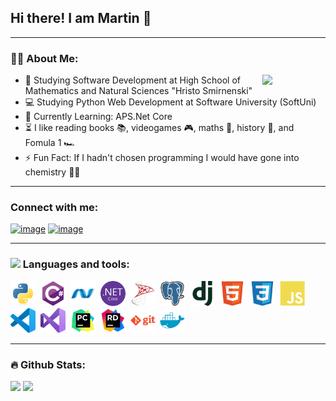 ## Hi there! I am Martin 👋

---

### :man_technologist: About Me:

<img src="https://imgur.com/x31Nhga.gif" width="20%" align="right">

-   :open_book: Studying Software Development at High School of Mathematics and Natural Sciences "Hristo Smirnenski"
-   :computer: Studying Python Web Development at Software University (SoftUni)
-   :seedling: Currently Learning: APS.Net Core
-   :hourglass_flowing_sand: I like reading books :books:, videogames :video_game:, maths :triangular_ruler:, history :scroll:, and Fomula 1 :racing_car:
-   :zap: Fun Fact: If I hadn't chosen programming I would have gone into chemistry :scientist:

---

### Connect with me:

[![image](https://img.shields.io/badge/Gmail-D14836?style=for-the-badge&logo=gmail&logoColor=white)](mailto:martin.tsenev@gmail.com)
[![image](https://img.shields.io/badge/Goodreads-372213?style=for-the-badge&logo=goodreads&logoColor=white)](https://www.goodreads.com/user/show/156810556-martin-tsenev)

---

### <img src="https://camo.githubusercontent.com/ec5c8741e4ed88b1a5824e32558e15983dbaf6b46ca017418a32e39b4036ba3b/68747470733a2f2f6d65646961322e67697068792e636f6d2f6d656469612f51737347456d706b79454f684243623765312f67697068792e6769663f6369643d656366303565343761306e336769316266716e74716d6f62386739616964316f796a327772336473336d67373030626c267269643d67697068792e676966" width="2.5%"> Languages and tools:

<div>
    <img src="https://github.com/devicons/devicon/blob/master/icons/python/python-original.svg" height="40" width="40" />&nbsp;
    <img src="https://github.com/devicons/devicon/blob/master/icons/csharp/csharp-original.svg" height="40" width="40" />&nbsp;
    <img src="https://github.com/devicons/devicon/blob/master/icons/dot-net/dot-net-original.svg" height="40" width="40" />&nbsp;
    <img src="https://github.com/devicons/devicon/blob/master/icons/dotnetcore/dotnetcore-original.svg" height="40" width="40" />&nbsp;
    <img src="https://github.com/devicons/devicon/blob/master/icons/microsoftsqlserver/microsoftsqlserver-original.svg" height="40" width="40" />&nbsp;
    <img src="https://github.com/devicons/devicon/blob/master/icons/postgresql/postgresql-original.svg" height="40" width="40" />&nbsp;
    <img src="https://github.com/devicons/devicon/blob/master/icons/django/django-plain.svg" height="40" width="40" />&nbsp;
    <img src="https://github.com/devicons/devicon/blob/master/icons/html5/html5-original.svg" height="40" width="40" />&nbsp;
    <img src="https://github.com/devicons/devicon/blob/master/icons/css3/css3-original.svg" height="40" width="40" />&nbsp;
    <img src="https://github.com/devicons/devicon/blob/master/icons/javascript/javascript-plain.svg" height="40" width="40" />&nbsp;
    <img src="https://github.com/devicons/devicon/blob/master/icons/vscode/vscode-original.svg" height="40" width="40" />&nbsp;
    <img src="https://github.com/devicons/devicon/blob/master/icons/visualstudio/visualstudio-original.svg" height="40" width="40" />&nbsp;
    <img src="https://github.com/devicons/devicon/blob/master/icons/pycharm/pycharm-original.svg" height="40" width="40" />&nbsp;
    <img src="https://github.com/devicons/devicon/blob/master/icons/rider/rider-original.svg" height="40" width="40" />&nbsp;
    <img src="https://github.com/devicons/devicon/blob/master/icons/git/git-plain-wordmark.svg" height="40" width="40" />&nbsp;
    <img src="https://github.com/devicons/devicon/blob/master/icons/docker/docker-plain.svg" height="40" width="40" />&nbsp;
</div>

---

### :fire: Github Stats:

<p align="left">
    <img max-width="100%" height="160px" src="https://github-readme-streak-stats.herokuapp.com/?user={MartinTs168}&theme=dark" />
    <img max-width="100%" height="160px" src="https://github-readme-stats.vercel.app/api/top-langs/?username=MartinTs168&layout=compact&theme=dark" />
</p>
